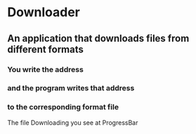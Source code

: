 # Downloader
## An application that downloads files from different formats
### You write the address 
### and the program writes that address 
### to the corresponding format file
The file Downloading you see at ProgressBar 
